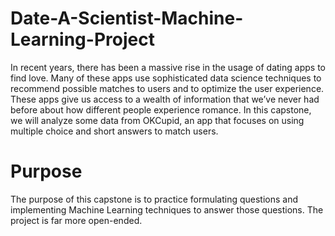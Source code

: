 # Date-A-Scientist-Machine-Learning-Project

In recent years, there has been a massive rise in the usage of dating apps to find love. Many of these apps use sophisticated data science techniques to recommend possible matches to users and to optimize the user experience. These apps give us access to a wealth of information that we’ve never had before about how different people experience romance.
In this capstone, we will analyze some data from OKCupid, an app that focuses on using multiple choice and short answers to match users.

# Purpose

The purpose of this capstone is to practice formulating questions and implementing Machine Learning techniques to answer those questions. 
The project is far more open-ended.
